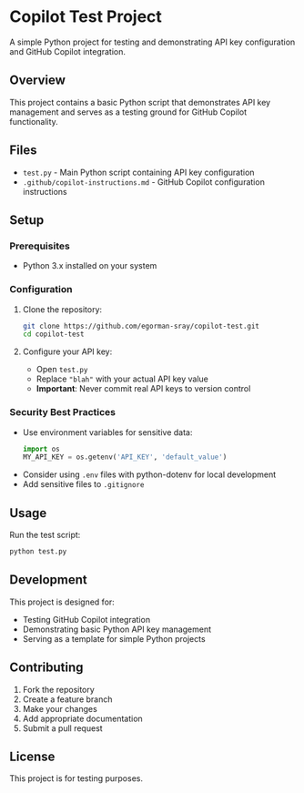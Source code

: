 # Copilot Test Project

A simple Python project for testing and demonstrating API key configuration and GitHub Copilot integration.

## Overview

This project contains a basic Python script that demonstrates API key management and serves as a testing ground for GitHub Copilot functionality.

## Files

- `test.py` - Main Python script containing API key configuration
- `.github/copilot-instructions.md` - GitHub Copilot configuration instructions

## Setup

### Prerequisites

- Python 3.x installed on your system

### Configuration

1. Clone the repository:
   ```bash
   git clone https://github.com/egorman-sray/copilot-test.git
   cd copilot-test
   ```

2. Configure your API key:
   - Open `test.py`
   - Replace `"blah"` with your actual API key value
   - **Important**: Never commit real API keys to version control

### Security Best Practices

- Use environment variables for sensitive data:
  ```python
  import os
  MY_API_KEY = os.getenv('API_KEY', 'default_value')
  ```
- Consider using `.env` files with python-dotenv for local development
- Add sensitive files to `.gitignore`

## Usage

Run the test script:
```bash
python test.py
```

## Development

This project is designed for:
- Testing GitHub Copilot integration
- Demonstrating basic Python API key management
- Serving as a template for simple Python projects

## Contributing

1. Fork the repository
2. Create a feature branch
3. Make your changes
4. Add appropriate documentation
5. Submit a pull request

## License

This project is for testing purposes.